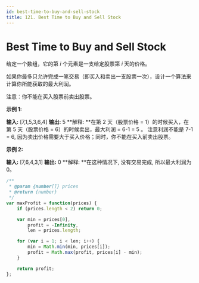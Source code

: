 ```yaml
---
id: best-time-to-buy-and-sell-stock
title: 121. Best Time to Buy and Sell Stock
---
```


# Best Time to Buy and Sell Stock

给定一个数组，它的第 _i_ 个元素是一支给定股票第 _i_ 天的价格。

如果你最多只允许完成一笔交易（即买入和卖出一支股票一次），设计一个算法来计算你所能获取的最大利润。

注意：你不能在买入股票前卖出股票。



**示例 1:**

**输入:** \[7,1,5,3,6,4] **输出:** 5 **解释: **在第 2 天（股票价格 = 1）的时候买入，在第 5 天（股票价格 = 6）的时候卖出，最大利润 = 6-1 = 5 。 注意利润不能是 7-1 = 6, 因为卖出价格需要大于买入价格；同时，你不能在买入前卖出股票。

**示例 2:**

**输入:** \[7,6,4,3,1] **输出:** 0 **解释: **在这种情况下, 没有交易完成, 所以最大利润为 0。



```javascript
/**
 * @param {number[]} prices
 * @return {number}
 */
var maxProfit = function(prices) {
    if (prices.length < 2) return 0;

    var min = prices[0],
        profit = -Infinity,
        len = prices.length;

    for (var i = 1; i < len; i++) {
        min = Math.min(min, prices[i]);
        profit = Math.max(profit, prices[i] - min);
    }

    return profit;
};
```